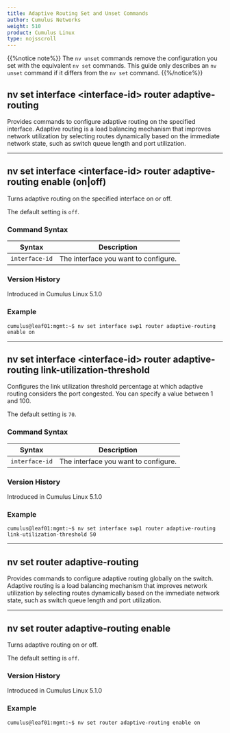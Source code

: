 ```yaml
---
title: Adaptive Routing Set and Unset Commands
author: Cumulus Networks
weight: 510
product: Cumulus Linux
type: nojsscroll
---
```

{{%notice note%}}
The `nv unset` commands remove the configuration you set with the equivalent `nv set` commands. This guide only describes an `nv unset` command if it differs from the `nv set` command.
{{%/notice%}}

## nv set interface \<interface-id\> router adaptive-routing

Provides commands to configure adaptive routing on the specified interface. Adaptive routing is a load balancing mechanism that improves network utilization by selecting routes dynamically based on the immediate network state, such as switch queue length and port utilization.

- - -

## nv set interface \<interface-id\> router adaptive-routing enable (on|off)

Turns adaptive routing on the specified interface on or off.

The default setting is `off`.

### Command Syntax

| Syntax |  Description   |
| ---------  | -------------- |
| `interface-id` | The interface you want to configure. |

### Version History

Introduced in Cumulus Linux 5.1.0

### Example

```
cumulus@leaf01:mgmt:~$ nv set interface swp1 router adaptive-routing enable on
```

- - -

## nv set interface \<interface-id\> router adaptive-routing link-utilization-threshold

Configures the link utilization threshold percentage at which adaptive routing considers the port congested. You can specify a value between 1 and 100.

The default setting is `70`.

### Command Syntax

| Syntax |  Description   |
| ---------  | -------------- |
| `interface-id` | The interface you want to configure. |

### Version History

Introduced in Cumulus Linux 5.1.0

### Example

```
cumulus@leaf01:mgmt:~$ nv set interface swp1 router adaptive-routing link-utilization-threshold 50
```

- - -

## nv set router adaptive-routing

Provides commands to configure adaptive routing globally on the switch. Adaptive routing is a load balancing mechanism that improves network utilization by selecting routes dynamically based on the immediate network state, such as switch queue length and port utilization.

- - -

## nv set router adaptive-routing enable

Turns adaptive routing on or off.

The default setting is `off`.

### Version History

Introduced in Cumulus Linux 5.1.0

### Example

```
cumulus@leaf01:mgmt:~$ nv set router adaptive-routing enable on
```
